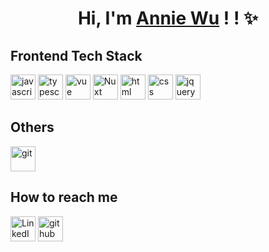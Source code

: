 <h1 align="center">Hi, I'm <a href="https://github.com/nayuki0115">Annie Wu</a> ! ! ✨</h1>

## Frontend Tech Stack
<section>
  <a href="https://developer.mozilla.org/en-US/docs/Web/JavaScript" target="_blank"><img width="40" height="40" src="https://www.vectorlogo.zone/logos/javascript/javascript-icon.svg" alt="javascript"></a>  
  <a href="https://www.typescriptlang.org/" target="_blank"><img width="40" height="40" src="https://www.vectorlogo.zone/logos/typescriptlang/typescriptlang-icon.svg" alt="typescript"></a> 
  <a href="https://vuejs.org/" target="_blank"><img width="40" height="40" src="https://www.vectorlogo.zone/logos/vuejs/vuejs-icon.svg" alt="vue"></a> 
  <a href="https://nuxt.com/" target="_blank"><img width="40" height="40" src="https://www.vectorlogo.zone/logos/nuxtjs/nuxtjs-icon.svg" alt="Nuxt"></a> 
  <a href="https://developer.mozilla.org/en-US/docs/Web/HTML" target="_blank"><img width="40" height="40" src="https://www.vectorlogo.zone/logos/w3_html5/w3_html5-icon.svg" alt="html"></a> 
  <a href="https://developer.mozilla.org/en-US/docs/Learn/Getting_started_with_the_web/CSS_basics" target="_blank"><img width="40" height="40" src="https://www.vectorlogo.zone/logos/w3_css/w3_css-icon.svg" alt="css"></a> 
  <a href="https://jquery.com/" target="_blank"><img width="40" height="40" src="https://www.vectorlogo.zone/logos/jquery/jquery-vertical.svg" alt="jquery"></a> 
</section>

## Others
<section>
  <a href="https://git-scm.com/" target="_blank"><img width="40" height="40" src="https://www.vectorlogo.zone/logos/git-scm/git-scm-icon.svg" alt="git"></a>  
</section>

## How to reach me
<section>
  <a href="https://www.linkedin.com/in/nayuki0115/" target="_blank"><img width="40" height="40" src="https://www.vectorlogo.zone/logos/linkedin/linkedin-icon.svg" alt="LinkedIn"></a>  
  <a href="https://github.com/nayuki0115" target="_blank"><img width="40" height="40" src="https://www.vectorlogo.zone/logos/github/github-tile.svg" alt="github"></a>  
</section>




<!--
**nayuki0115/nayuki0115** is a ✨ _special_ ✨ repository because its `README.md` (this file) appears on your GitHub profile.

Here are some ideas to get you started:

- 🔭 I’m currently working on ...
- 🌱 I’m currently learning ...
- 👯 I’m looking to collaborate on ...
- 🤔 I’m looking for help with ...
- 💬 Ask me about ...
- 📫 How to reach me: ...
- 😄 Pronouns: ...
- ⚡ Fun fact: ...
-->
